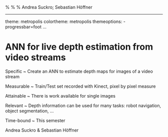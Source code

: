 %
%
% Andrea Suckro; Sebastian Höffner

---
theme: metropolis
colortheme: metropolis
themeoptions:
    - progressbar=foot
...

# ANN for live depth estimation from video streams

Specific
  ~ Create an ANN to estimate depth maps for images of a video stream

Measurable
  ~ Train/Test set recorded with Kinect, pixel by pixel measure

Attainable
  ~ There is work available for single images

Relevant
  ~ Depth information can be used for many tasks: robot navigation, object segmentation, ...

Time-bound
  ~ This semester

Andrea Suckro & Sebastian Höffner
